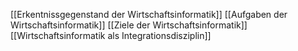 [[Erkentnissgegenstand der Wirtschaftsinformatik]]
[[Aufgaben der Wirtschaftsinformatik]]
[[Ziele der Wirtschaftsinformatik]]
[[Wirtschaftsinformatik als Integrationsdisziplin]]